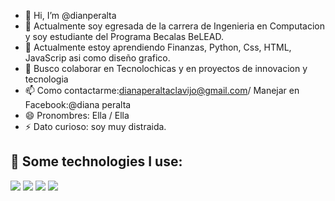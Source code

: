 - 👋 Hi, I’m @dianperalta
- 🔭 Actualmente soy egresada de la carrera de Ingenieria en Computacion y soy estudiante del Programa Becalas BeLEAD.
- 🌱 Actualmente estoy aprendiendo Finanzas, Python, Css, HTML, JavaScrip asi como diseño grafico.
- 💞️ Busco colaborar en Tecnolochicas y en proyectos de innovacion y tecnologia
- 📫 Como contactarme:dianaperaltaclavijo@gmail.com/ Manejar en Facebook:@diana peralta
- 😄 Pronombres: Ella / Ella
- ⚡ Dato curioso: soy muy distraida.

<!---
dianperalta/dianperalta is a ✨ special ✨ repository because its `README.md` (this file) appears on your GitHub profile.
You can click the Preview link to take a look at your changes.
--->

## 🎯 Some technologies I use:
  <img src="https://img.shields.io/badge/HTML5-E34F26?style=for-the-badge&logo=html5&logoColor=white" />
  <img src="https://img.shields.io/badge/CSS3-1572B6?style=for-the-badge&logo=css3&logoColor=white" />
  <img src="https://img.shields.io/badge/JavaScript-323330?style=for-the-badge&logo=javascript&logoColor=F7DF1E" />
  <img src="https://img.shields.io/badge/GitHub-100000?style=for-the-badge&logo=github&logoColor=white" />









